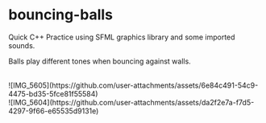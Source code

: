 # bouncing-balls
Quick C++ Practice using SFML graphics library and some imported sounds.

Balls play different tones when bouncing against walls. 

<br>
![IMG_5605](https://github.com/user-attachments/assets/6e84c491-54c9-4475-bd35-5fce81f55584)
<br>
![IMG_5604](https://github.com/user-attachments/assets/da2f2e7a-f7d5-4297-9f66-e65535d9131e)

